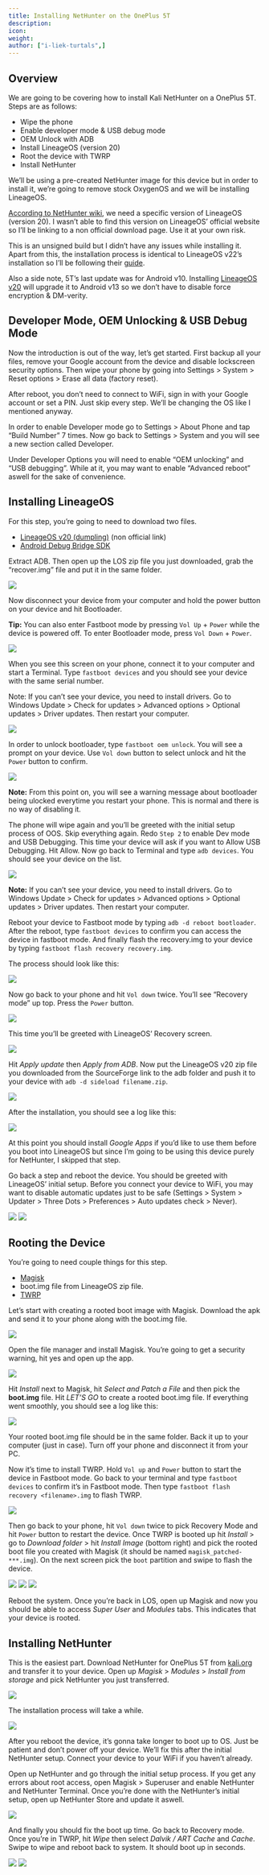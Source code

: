 ```yaml
---
title: Installing NetHunter on the OnePlus 5T
description:
icon:
weight:
author: ["i-liek-turtals",]
---
```


## Overview

We are going to be covering how to install Kali NetHunter on a OnePlus 5T. Steps are as follows:

- Wipe the phone
- Enable developer mode & USB debug mode
- OEM Unlock with ADB
- Install LineageOS (version 20)
- Root the device with TWRP
- Install NetHunter

We’ll be using a pre-created NetHunter image for this device but in order to install it, we’re going to remove stock OxygenOS and we will be installing LineageOS.

[According to NetHunter wiki](https://nethunter.kali.org/images.html), we need a specific version of LineageOS (version 20). I wasn’t able to find this version on LineageOS’ official website so I’ll be linking to a non official download page. Use it at your own risk.

This is an unsigned build but I didn’t have any issues while installing it. Apart from this, the installation process is identical to LineageOS v22’s installation so I’ll be following their [guide](https://wiki.lineageos.org/devices/dumpling/install/).

Also a side note, 5T’s last update was for Android v10. Installing [LineageOS v20](https://wiki.lineageos.org/devices/dumpling/) will upgrade it to Android v13 so we don’t have to disable force encryption & DM-verity.

## Developer Mode, OEM Unlocking & USB Debug Mode

Now the introduction is out of the way, let’s get started. First backup all your files, remove your Google account from the device and disable lockscreen security options. Then wipe your phone by going into Settings > System > Reset options > Erase all data (factory reset).

After reboot, you don’t need to connect to WiFi, sign in with your Google account or set a PIN. Just skip every step. We’ll be changing the OS like I mentioned anyway.

In order to enable Developer mode go to Settings > About Phone and tap “Build Number” 7 times. Now go back to Settings > System and you will see a new section called Developer.

Under Developer Options you will need to enable “OEM unlocking” and “USB debugging”. While at it, you may want to enable “Advanced reboot” aswell for the sake of convenience.

## Installing LineageOS

For this step, you’re going to need to download two files.

- [LineageOS v20 (dumpling)](https://sourceforge.net/projects/lineageos-cheeseburger/files/lineage-20/dumpling/) (non official link)
- [Android Debug Bridge SDK](https://developer.android.com/tools/releases/platform-tools)

Extract ADB. Then open up the LOS zip file you just downloaded, grab the “recover.img” file and put it in the same folder.

![](01.png)

Now disconnect your device from your computer and hold the power button on your device and hit Bootloader.

**Tip:** You can also enter Fastboot mode by pressing `Vol Up` + `Power` while the device is powered off. To enter Bootloader mode, press `Vol Down` + `Power`.

![](02.png)

When you see this screen on your phone, connect it to your computer and start a Terminal. Type `fastboot devices` and you should see your device with the same serial number.

Note: If you can’t see your device, you need to install drivers. Go to Windows Update > Check for updates > Advanced options > Optional updates > Driver updates. Then restart your computer.

![](03.png)

In order to unlock bootloader, type `fastboot oem unlock`. You will see a prompt on your device. Use `Vol down` button to select unlock and hit the `Power` button to confirm.

![](04.png)

**Note:** From this point on, you will see a warning message about bootloader being ulocked everytime you restart your phone. This is normal and there is no way of disabling it.

The phone will wipe again and you’ll be greeted with the initial setup process of OOS. Skip everything again. Redo `Step 2` to enable Dev mode and USB Debugging. This time your device will ask if you want to Allow USB Debugging. Hit Allow. Now go back to Terminal and type `adb devices`. You should see your device on the list.

![](05.png)

**Note:** If you can’t see your device, you need to install drivers. Go to Windows Update > Check for updates > Advanced options > Optional updates > Driver updates. Then restart your computer.

Reboot your device to Fastboot mode by typing `adb -d reboot bootloader`. After the reboot, type `fastboot devices` to confirm you can access the device in fastboot mode. And finally flash the recovery.img to your device by typing `fastboot flash recovery recovery.img`.

The process should look like this:

![](06.png)

Now go back to your phone and hit `Vol down` twice. You’ll see “Recovery mode” up top. Press the `Power` button.

![](07.png)

This time you’ll be greeted with LineageOS’ Recovery screen.

![](08.png)

Hit *Apply update* then *Apply from ADB*. Now put the LineageOS v20 zip file you downloaded from the SourceForge link to the adb folder and push it to your device with `adb -d sideload filename.zip`.

![](09.png)

After the installation, you should see a log like this:

![](10.png)

At this point you should install *Google Apps* if you’d like to use them before you boot into LineageOS but since I’m going to be using this device purely for NetHunter, I skipped that step.

Go back a step and reboot the device. You should be greeted with LineageOS’ initial setup. Before you connect your device to WiFi, you may want to disable automatic updates just to be safe (Settings > System > Updater > Three Dots > Preferences > Auto updates check > Never).

![](11.png) ![](12.png)

## Rooting the Device

You’re going to need couple things for this step.

- [Magisk](https://github.com/topjohnwu/Magisk/releases/tag/v28.1)
- boot.img file from LineageOS zip file.
- [TWRP](https://eu.dl.twrp.me/cheeseburger_dumpling/)

Let’s start with creating a rooted boot image with Magisk. Download the apk and send it to your phone along with the boot.img file.

![](13.png)

Open the file manager and install Magisk. You’re going to get a security warning, hit yes and open up the app.

![](14.png)

Hit *Install* next to Magisk, hit *Select and Patch a File* and then pick the **boot.img** file. Hit *LET’S GO* to create a rooted boot.img file. If everything went smoothly, you should see a log like this:

![](15.png)

Your rooted boot.img file should be in the same folder. Back it up to your computer (just in case). Turn off your phone and disconnect it from your PC.

Now it’s time to install TWRP. Hold `Vol up` and `Power` button to start the device in Fastboot mode. Go back to your terminal and type `fastboot devices` to confirm it’s in Fastboot mode. Then type `fastboot flash recovery <filename>.img` to flash TWRP.

![](16.png)

Then go back to your phone, hit `Vol down` twice to pick Recovery Mode and hit `Power` button to restart the device. Once TWRP is booted up hit *Install* > go to *Download folder* > hit *Install Image* (bottom right) and pick the rooted boot file you created with Magisk (it should be named `magisk_patched-***.img`). On the next screen pick the `boot` partition and swipe to flash the device.

![](17.png) ![](18.png) ![](19.png)

Reboot the system. Once you’re back in LOS, open up Magisk and now you should be able to access *Super User* and *Modules* tabs. This indicates that your device is rooted.

## Installing NetHunter

This is the easiest part. Download NetHunter for OnePlus 5T from [kali.org](https://www.kali.org/get-kali/#kali-mobile) and transfer it to your device. Open up *Magisk* > *Modules* > *Install from storage* and pick NetHunter you just transferred.

![](20.png)

The installation process will take a while.

![](21.png)

After you reboot the device, it’s gonna take longer to boot up to OS. Just be patient and don’t power off your device. We’ll fix this after the initial NetHunter setup. Connect your device to your WiFi if you haven’t already.

Open up NetHunter and go through the initial setup process. If you get any errors about root access, open Magisk > Superuser and enable NetHunter and NetHunter Terminal. Once you’re done with the NetHunter’s initial setup, open up NetHunter Store and update it aswell.

![](22.png)

And finally you should fix the boot up time. Go back to Recovery mode. Once you’re in TWRP, hit *Wipe* then select *Dalvik / ART Cache* and *Cache*. Swipe to wipe and reboot back to system. It should boot up in seconds.

![](23.png) ![](24.png)
